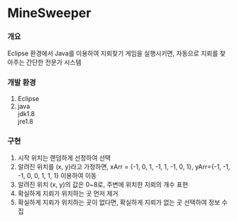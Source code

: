 # MineSweeper

### 개요
Eclipse 환경에서 Java를 이용하여 지뢰찾기 게임을 실행시키면, 자동으로 지뢰를 찾아주는 간단한 전문가 시스템

### 개발 환경
1. Eclipse
2. java </br>
   jdk1.8 </br>
   jre1.8 </br>
   
### 구현
1. 시작 위치는 랜덤하게 선정하여 선택
2. 알려진 위치를 (x, y)라고 가정하면, xArr = {-1, 0, 1, -1, 1, -1, 0, 1}, yArr={-1, -1, -1, 0, 0, 1, 1, 1} 이용하여 이동
3. 알려진 위치 (x, y)의 값은 0~8로, 주변에 위치한 지뢰의 개수 표현
4. 확실하게 지뢰가 위치하는 곳 먼저 제거
5. 확실하게 지뢰가 위치하는 곳이 없다면, 확실하게 지뢰가 없는 곳 선택하여 정보 수집

